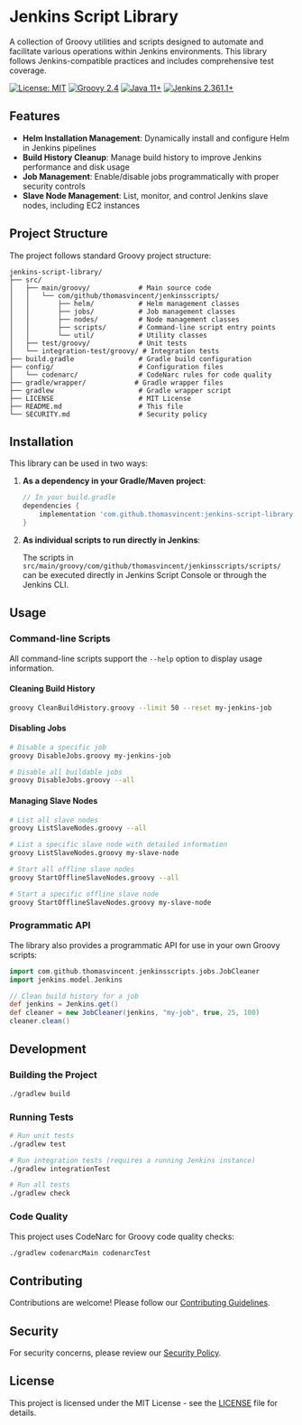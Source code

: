 # Jenkins Script Library

A collection of Groovy utilities and scripts designed to automate and facilitate various operations within Jenkins environments. This library follows Jenkins-compatible practices and includes comprehensive test coverage.

[![License: MIT](https://img.shields.io/badge/License-MIT-yellow.svg)](https://opensource.org/licenses/MIT)
[![Groovy 2.4](https://img.shields.io/badge/Groovy-2.4-blue.svg)](https://groovy-lang.org/)
[![Java 11+](https://img.shields.io/badge/Java-11+-orange.svg)](https://adoptium.net/)
[![Jenkins 2.361.1+](https://img.shields.io/badge/Jenkins-2.361.1+-green.svg)](https://jenkins.io/)

## Features

- **Helm Installation Management**: Dynamically install and configure Helm in Jenkins pipelines
- **Build History Cleanup**: Manage build history to improve Jenkins performance and disk usage
- **Job Management**: Enable/disable jobs programmatically with proper security controls
- **Slave Node Management**: List, monitor, and control Jenkins slave nodes, including EC2 instances

## Project Structure

The project follows standard Groovy project structure:

```
jenkins-script-library/
├── src/
│   ├── main/groovy/            # Main source code
│   │   └── com/github/thomasvincent/jenkinsscripts/
│   │       ├── helm/           # Helm management classes
│   │       ├── jobs/           # Job management classes
│   │       ├── nodes/          # Node management classes
│   │       ├── scripts/        # Command-line script entry points
│   │       └── util/           # Utility classes
│   ├── test/groovy/            # Unit tests
│   └── integration-test/groovy/ # Integration tests
├── build.gradle                # Gradle build configuration
├── config/                     # Configuration files
│   └── codenarc/               # CodeNarc rules for code quality
├── gradle/wrapper/            # Gradle wrapper files
├── gradlew                     # Gradle wrapper script
├── LICENSE                     # MIT License
├── README.md                   # This file
└── SECURITY.md                 # Security policy
```

## Installation

This library can be used in two ways:

1. **As a dependency in your Gradle/Maven project**:
   
   ```groovy
   // In your build.gradle
   dependencies {
       implementation 'com.github.thomasvincent:jenkins-script-library:1.0.0'
   }
   ```

2. **As individual scripts to run directly in Jenkins**:
   
   The scripts in `src/main/groovy/com/github/thomasvincent/jenkinsscripts/scripts/` can be executed directly in Jenkins Script Console or through the Jenkins CLI.

## Usage

### Command-line Scripts

All command-line scripts support the `--help` option to display usage information.

#### Cleaning Build History

```bash
groovy CleanBuildHistory.groovy --limit 50 --reset my-jenkins-job
```

#### Disabling Jobs

```bash
# Disable a specific job
groovy DisableJobs.groovy my-jenkins-job

# Disable all buildable jobs
groovy DisableJobs.groovy --all
```

#### Managing Slave Nodes

```bash
# List all slave nodes
groovy ListSlaveNodes.groovy --all

# List a specific slave node with detailed information
groovy ListSlaveNodes.groovy my-slave-node

# Start all offline slave nodes
groovy StartOfflineSlaveNodes.groovy --all

# Start a specific offline slave node
groovy StartOfflineSlaveNodes.groovy my-slave-node
```

### Programmatic API

The library also provides a programmatic API for use in your own Groovy scripts:

```groovy
import com.github.thomasvincent.jenkinsscripts.jobs.JobCleaner
import jenkins.model.Jenkins

// Clean build history for a job
def jenkins = Jenkins.get()
def cleaner = new JobCleaner(jenkins, "my-job", true, 25, 100)
cleaner.clean()
```

## Development

### Building the Project

```bash
./gradlew build
```

### Running Tests

```bash
# Run unit tests
./gradlew test

# Run integration tests (requires a running Jenkins instance)
./gradlew integrationTest

# Run all tests
./gradlew check
```

### Code Quality

This project uses CodeNarc for Groovy code quality checks:

```bash
./gradlew codenarcMain codenarcTest
```

## Contributing

Contributions are welcome! Please follow our [Contributing Guidelines](CONTRIBUTING.md).

## Security

For security concerns, please review our [Security Policy](SECURITY.md).

## License

This project is licensed under the MIT License - see the [LICENSE](LICENSE) file for details.